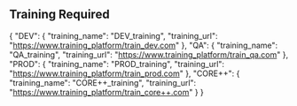 ## Training Required
{
    "DEV": {
        "training_name": "DEV_training",
        "training_url": "https://www.training_platform/train_dev.com"
    },
    "QA": {
        "training_name": "QA_training",
        "training_url": "https://www.training_platform/train_qa.com"
    },
    "PROD": {
        "training_name": "PROD_training",
        "training_url": "https://www.training_platform/train_prod.com"
    },
    "CORE++": {
        "training_name": "CORE++_training",
        "training_url": "https://www.training_platform/train_core++.com"
    }
}
